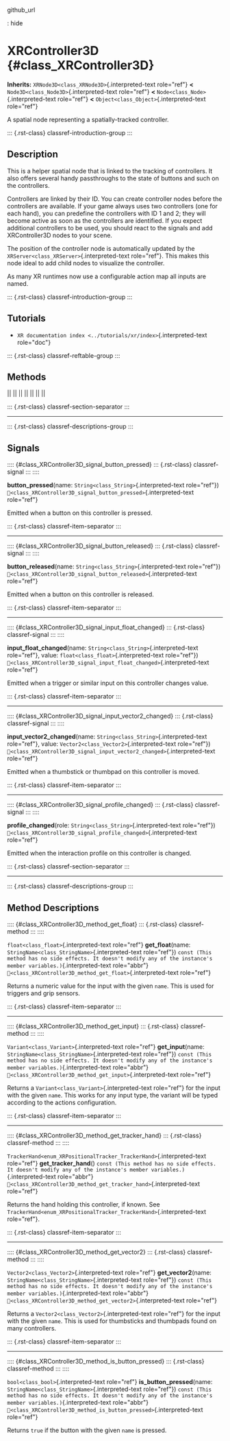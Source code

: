 github_url

:   hide

# XRController3D {#class_XRController3D}

**Inherits:** `XRNode3D<class_XRNode3D>`{.interpreted-text role="ref"}
**\<** `Node3D<class_Node3D>`{.interpreted-text role="ref"} **\<**
`Node<class_Node>`{.interpreted-text role="ref"} **\<**
`Object<class_Object>`{.interpreted-text role="ref"}

A spatial node representing a spatially-tracked controller.

::: {.rst-class}
classref-introduction-group
:::

## Description

This is a helper spatial node that is linked to the tracking of
controllers. It also offers several handy passthroughs to the state of
buttons and such on the controllers.

Controllers are linked by their ID. You can create controller nodes
before the controllers are available. If your game always uses two
controllers (one for each hand), you can predefine the controllers with
ID 1 and 2; they will become active as soon as the controllers are
identified. If you expect additional controllers to be used, you should
react to the signals and add XRController3D nodes to your scene.

The position of the controller node is automatically updated by the
`XRServer<class_XRServer>`{.interpreted-text role="ref"}. This makes
this node ideal to add child nodes to visualize the controller.

As many XR runtimes now use a configurable action map all inputs are
named.

::: {.rst-class}
classref-introduction-group
:::

## Tutorials

- `XR documentation index <../tutorials/xr/index>`{.interpreted-text
  role="doc"}

::: {.rst-class}
classref-reftable-group
:::

## Methods

||
||
||
||
||
||
||

::: {.rst-class}
classref-section-separator
:::

------------------------------------------------------------------------

::: {.rst-class}
classref-descriptions-group
:::

## Signals

:::: {#class_XRController3D_signal_button_pressed}
::: {.rst-class}
classref-signal
:::
::::

**button_pressed**(name: `String<class_String>`{.interpreted-text
role="ref"})
`🔗<class_XRController3D_signal_button_pressed>`{.interpreted-text
role="ref"}

Emitted when a button on this controller is pressed.

::: {.rst-class}
classref-item-separator
:::

------------------------------------------------------------------------

:::: {#class_XRController3D_signal_button_released}
::: {.rst-class}
classref-signal
:::
::::

**button_released**(name: `String<class_String>`{.interpreted-text
role="ref"})
`🔗<class_XRController3D_signal_button_released>`{.interpreted-text
role="ref"}

Emitted when a button on this controller is released.

::: {.rst-class}
classref-item-separator
:::

------------------------------------------------------------------------

:::: {#class_XRController3D_signal_input_float_changed}
::: {.rst-class}
classref-signal
:::
::::

**input_float_changed**(name: `String<class_String>`{.interpreted-text
role="ref"}, value: `float<class_float>`{.interpreted-text role="ref"})
`🔗<class_XRController3D_signal_input_float_changed>`{.interpreted-text
role="ref"}

Emitted when a trigger or similar input on this controller changes
value.

::: {.rst-class}
classref-item-separator
:::

------------------------------------------------------------------------

:::: {#class_XRController3D_signal_input_vector2_changed}
::: {.rst-class}
classref-signal
:::
::::

**input_vector2_changed**(name: `String<class_String>`{.interpreted-text
role="ref"}, value: `Vector2<class_Vector2>`{.interpreted-text
role="ref"})
`🔗<class_XRController3D_signal_input_vector2_changed>`{.interpreted-text
role="ref"}

Emitted when a thumbstick or thumbpad on this controller is moved.

::: {.rst-class}
classref-item-separator
:::

------------------------------------------------------------------------

:::: {#class_XRController3D_signal_profile_changed}
::: {.rst-class}
classref-signal
:::
::::

**profile_changed**(role: `String<class_String>`{.interpreted-text
role="ref"})
`🔗<class_XRController3D_signal_profile_changed>`{.interpreted-text
role="ref"}

Emitted when the interaction profile on this controller is changed.

::: {.rst-class}
classref-section-separator
:::

------------------------------------------------------------------------

::: {.rst-class}
classref-descriptions-group
:::

## Method Descriptions

:::: {#class_XRController3D_method_get_float}
::: {.rst-class}
classref-method
:::
::::

`float<class_float>`{.interpreted-text role="ref"} **get_float**(name:
`StringName<class_StringName>`{.interpreted-text role="ref"})
`const (This method has no side effects. It doesn't modify any of the instance's member variables.)`{.interpreted-text
role="abbr"}
`🔗<class_XRController3D_method_get_float>`{.interpreted-text
role="ref"}

Returns a numeric value for the input with the given `name`. This is
used for triggers and grip sensors.

::: {.rst-class}
classref-item-separator
:::

------------------------------------------------------------------------

:::: {#class_XRController3D_method_get_input}
::: {.rst-class}
classref-method
:::
::::

`Variant<class_Variant>`{.interpreted-text role="ref"}
**get_input**(name: `StringName<class_StringName>`{.interpreted-text
role="ref"})
`const (This method has no side effects. It doesn't modify any of the instance's member variables.)`{.interpreted-text
role="abbr"}
`🔗<class_XRController3D_method_get_input>`{.interpreted-text
role="ref"}

Returns a `Variant<class_Variant>`{.interpreted-text role="ref"} for the
input with the given `name`. This works for any input type, the variant
will be typed according to the actions configuration.

::: {.rst-class}
classref-item-separator
:::

------------------------------------------------------------------------

:::: {#class_XRController3D_method_get_tracker_hand}
::: {.rst-class}
classref-method
:::
::::

`TrackerHand<enum_XRPositionalTracker_TrackerHand>`{.interpreted-text
role="ref"} **get_tracker_hand**()
`const (This method has no side effects. It doesn't modify any of the instance's member variables.)`{.interpreted-text
role="abbr"}
`🔗<class_XRController3D_method_get_tracker_hand>`{.interpreted-text
role="ref"}

Returns the hand holding this controller, if known. See
`TrackerHand<enum_XRPositionalTracker_TrackerHand>`{.interpreted-text
role="ref"}.

::: {.rst-class}
classref-item-separator
:::

------------------------------------------------------------------------

:::: {#class_XRController3D_method_get_vector2}
::: {.rst-class}
classref-method
:::
::::

`Vector2<class_Vector2>`{.interpreted-text role="ref"}
**get_vector2**(name: `StringName<class_StringName>`{.interpreted-text
role="ref"})
`const (This method has no side effects. It doesn't modify any of the instance's member variables.)`{.interpreted-text
role="abbr"}
`🔗<class_XRController3D_method_get_vector2>`{.interpreted-text
role="ref"}

Returns a `Vector2<class_Vector2>`{.interpreted-text role="ref"} for the
input with the given `name`. This is used for thumbsticks and thumbpads
found on many controllers.

::: {.rst-class}
classref-item-separator
:::

------------------------------------------------------------------------

:::: {#class_XRController3D_method_is_button_pressed}
::: {.rst-class}
classref-method
:::
::::

`bool<class_bool>`{.interpreted-text role="ref"}
**is_button_pressed**(name:
`StringName<class_StringName>`{.interpreted-text role="ref"})
`const (This method has no side effects. It doesn't modify any of the instance's member variables.)`{.interpreted-text
role="abbr"}
`🔗<class_XRController3D_method_is_button_pressed>`{.interpreted-text
role="ref"}

Returns `true` if the button with the given `name` is pressed.

